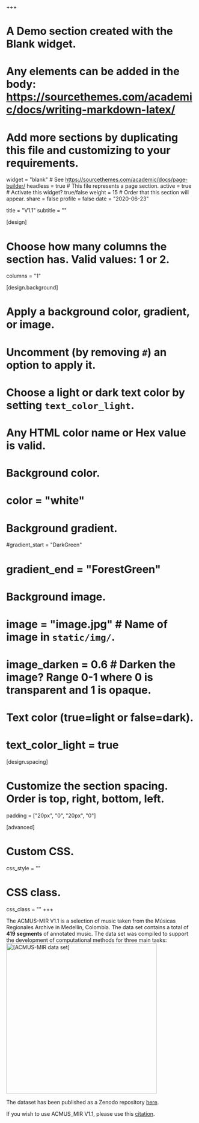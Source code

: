 +++
# A Demo section created with the Blank widget.
# Any elements can be added in the body: https://sourcethemes.com/academic/docs/writing-markdown-latex/
# Add more sections by duplicating this file and customizing to your requirements.

widget = "blank"  # See https://sourcethemes.com/academic/docs/page-builder/
headless = true  # This file represents a page section.
active = true  # Activate this widget? true/false
weight = 15  # Order that this section will appear.
share = false
profile = false
date = "2020-06-23"


title = "V1.1"
subtitle = ""

[design]
  # Choose how many columns the section has. Valid values: 1 or 2.
  columns = "1"

[design.background]
  # Apply a background color, gradient, or image.
  #   Uncomment (by removing `#`) an option to apply it.
  #   Choose a light or dark text color by setting `text_color_light`.
  #   Any HTML color name or Hex value is valid.

  # Background color.
  # color = "white"
  
  # Background gradient.
  #gradient_start = "DarkGreen"
  # gradient_end = "ForestGreen"
  
  # Background image.
  # image = "image.jpg"  # Name of image in `static/img/`.
  # image_darken = 0.6  # Darken the image? Range 0-1 where 0 is transparent and 1 is opaque.

  # Text color (true=light or false=dark).
  # text_color_light = true

[design.spacing]
  # Customize the section spacing. Order is top, right, bottom, left.
  padding = ["20px", "0", "20px", "0"]

[advanced]
 # Custom CSS. 
 css_style = ""
 
 # CSS class.
 css_class = ""
+++

The ACMUS-MIR V1.1 is a selection of music taken from the Músicas Regionales Archive in Medellin, Colombia. 
The data set  contains a total of <b>419 segments</b> of annotated music. The data set was compiled to support the development of computational methods for three main tasks: 
<img src="/img/acmus-mir.png" alt="[ACMUS-MIR data set]" height="400" width="400" >

The dataset has been published as a Zenodo repository [here](https://zenodo.org/record/3965447).

If you wish to use ACMUS_MIR V1.1, please use this [citation](../citev11.bib).
